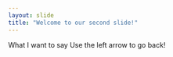 ```yaml
---
layout: slide
title: "Welcome to our second slide!"
---
```

What I want to say
Use the left arrow to go back!
